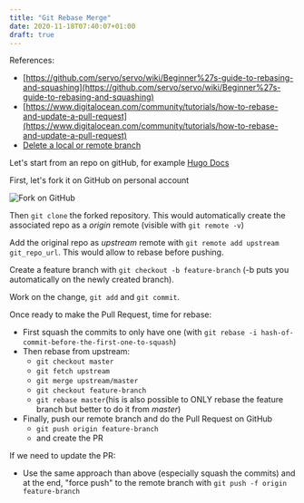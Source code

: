 ```yaml
---
title: "Git Rebase Merge"
date: 2020-11-18T07:40:07+01:00
draft: true
---
```


References:
* [https://github.com/servo/servo/wiki/Beginner%27s-guide-to-rebasing-and-squashing](https://github.com/servo/servo/wiki/Beginner%27s-guide-to-rebasing-and-squashing)
* [https://www.digitalocean.com/community/tutorials/how-to-rebase-and-update-a-pull-request](https://www.digitalocean.com/community/tutorials/how-to-rebase-and-update-a-pull-request)
* [Delete a local or remote branch](https://makandracards.com/makandra/621-git-delete-a-branch-local-or-remote)

Let's start from an repo on gitHub, for example [Hugo Docs](https://github.com/gohugoio/hugoDocs)

First, let's fork it on GitHub on personal account

![Fork on GitHub](/img/fork-github.png)

Then `git clone` the forked repository. This would automatically create the associated repo as a _origin_ remote (visible with `git remote -v`)

Add the original repo as _upstream_ remote with `git remote add upstream git_repo_url`. This would allow to rebase before pushing.

Create a feature branch with `git checkout -b feature-branch` (-b puts you automatically on the newly created branch).

Work on the change, `git add` and `git commit`.

Once ready to make the Pull Request, time for rebase:
* First squash the commits to only have one (with `git rebase -i hash-of-commit-before-the-first-one-to-squash`)
* Then rebase from upstream: 
    * `git checkout master`
    * `git fetch upstream`
    * `git merge upstream/master`
    * `git checkout feature-branch`
    * `git rebase master`(his is also possible to ONLY rebase the feature branch but better to do it from _master_) 
* Finally, push our remote branch and do the Pull Request on GitHub
    * `git push origin feature-branch`
    * and create the PR

If we need to update the PR:
* Use the same approach than above (especially squash the commits) and at the end, "force push" to the remote branch with `git push -f origin feature-branch`